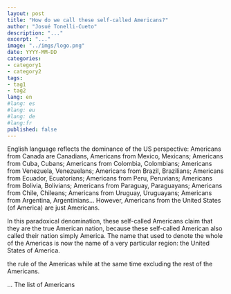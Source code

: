 ```yaml
---
layout: post
title: "How do we call these self-called Americans?"
author: "Josué Tonelli-Cueto"
description: "..."
excerpt: "..."
image: "../imgs/logo.png"
date: YYYY-MM-DD
categories:
- category1
- category2
tags:
- tag1
- tag2
lang: en
#lang: es
#lang: eu
#lang: de
#lang:fr
published: false
---
```


English language reflects the dominance of the US perspective:
Americans from Canada are Canadians,
Americans from Mexico, Mexicans;
Americans from Cuba, Cubans;
Americans from Colombia, Colombians;
Americans from Venezuela, Venezuelans;
Americans from Brazil, Brazilians;
Americans from Ecuador, Ecuatorians;
Americans from Peru, Peruvians;
Americans from Bolivia, Bolivians;
Americans from Paraguay, Paraguayans;
Americans from Chile, Chileans;
Americans from Uruguay, Uruguayans;
Americans from Argentina, Argentinians...
However, Americans from the United States (of America) are just Americans.

In this paradoxical denomination, these self-called Americans claim that they are the true American nation, because these self-called American also called their nation simply America. The name that used to denote the whole of the Americas is now the name of a very particular region: the United States of America. 

the rule of the Americas while at the same time excluding the rest of the Americans.






...
The list of Americans
